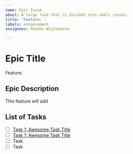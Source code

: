 ```yaml
---
name: Epic Issue
about: A large task that is divided into small issues.
title: 'Feature: '
labels: enhancement
assignees: Rashmi-Wijesekara

---
```


# Epic Title

Feature: 

## Epic Description

This feature will add 

## List of Tasks

- [ ] [Task 1: Awesome Task Title](https://github.com/username/repository-name/issues/1)
- [ ] [Task 1: Awesome Task Title](https://github.com/username/repository-name/issues/1)
- [ ] Task
- [ ] Task
